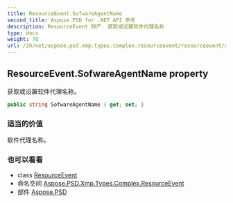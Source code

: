 ```yaml
---
title: ResourceEvent.SofwareAgentName
second_title: Aspose.PSD for .NET API 参考
description: ResourceEvent 财产. 获取或设置软件代理名称
type: docs
weight: 70
url: /zh/net/aspose.psd.xmp.types.complex.resourceevent/resourceevent/sofwareagentname/
---
```

## ResourceEvent.SofwareAgentName property

获取或设置软件代理名称。

```csharp
public string SofwareAgentName { get; set; }
```

### 适当的价值

软件代理名称。

### 也可以看看

* class [ResourceEvent](../)
* 命名空间 [Aspose.PSD.Xmp.Types.Complex.ResourceEvent](../../resourceevent/)
* 部件 [Aspose.PSD](../../../)


